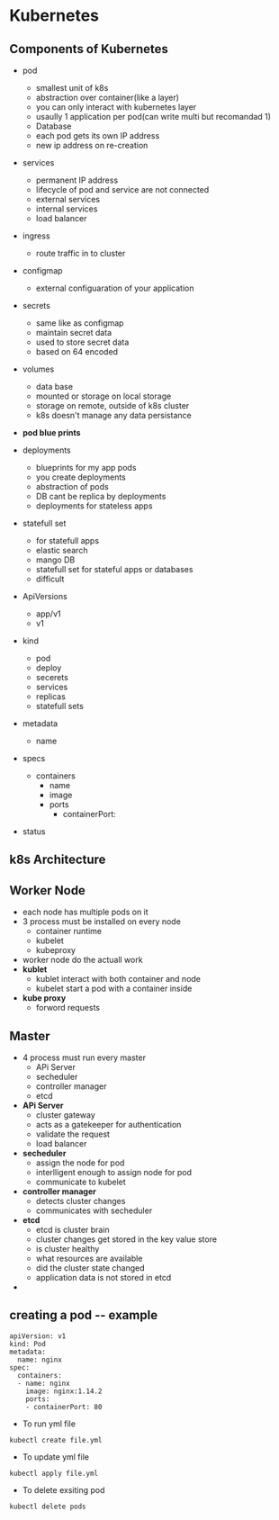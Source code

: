 # Kubernetes
## Components of Kubernetes
- pod
  - smallest unit of k8s
  - abstraction over container(like a layer)
  - you can only interact with kubernetes layer
  - usaully 1 application per pod(can write multi but recomandad 1)
  - Database
  - each pod gets its own IP address
  - new ip address on re-creation
- services
  - permanent IP address
  - lifecycle of pod and service are not connected
  - external services
  - internal services
  - load balancer
- ingress
  - route traffic in to cluster
- configmap
  - external configuaration of your application
- secrets
  - same like as configmap
  - maintain secret data
  - used to store secret data
  - based on 64 encoded
- volumes
  - data base 
  - mounted or storage on local storage
  - storage on remote, outside of k8s cluster
  - k8s doesn't manage any data persistance
- **pod blue prints**
- deployments
  - blueprints for my app pods
  - you create deployments
  - abstraction of pods
  - DB cant be replica by deployments
  - deployments for stateless apps
- statefull set
  - for statefull apps
  - elastic search
  - mango DB
  - statefull set for stateful apps or databases
  - difficult

- ApiVersions
  - app/v1
  - v1
- kind
  - pod
  - deploy
  - secerets
  - services
  - replicas
  - statefull sets
- metadata
  - name
- specs
  - containers
    - name
    - image
    - ports
      - containerPort:
- status

## k8s Architecture
## **Worker Node**
- each node has multiple pods on it
- 3 process must be installed on every node
  - container runtime
  - kubelet
  - kubeproxy
- worker node do the actuall work
- **kublet**
  - kublet interact with both container and node
  - kubelet start a pod with a container inside
- **kube proxy**
  - forword requests
## **Master**
- 4 process must run every master
  - APi Server
  - secheduler
  - controller manager
  - etcd
- **APi Server**
  - cluster gateway
  - acts as a gatekeeper for authentication
  - validate the request
  - load balancer
- **secheduler**
  - assign the node for pod
  - interlligent enough to assign node for pod
  - communicate to kubelet
- **controller manager**
  - detects cluster changes
  - communicates with secheduler
- **etcd**
  - etcd is cluster brain
  - cluster changes get stored in the key value store
  - is cluster healthy
  - what resources are available
  - did the cluster state changed
  - application data is not stored in etcd
- 
## creating a pod -- example
```
apiVersion: v1
kind: Pod
metadata:
  name: nginx
spec:
  containers:
  - name: nginx
    image: nginx:1.14.2
    ports:
    - containerPort: 80
```
- To run yml file
```
kubectl create file.yml
```
- To update yml file
```
kubectl apply file.yml
```
- To delete exsiting pod
```
kubectl delete pods
```


